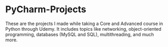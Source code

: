 # PyCharm-Projects
These are the projects I made while taking a Core and Advanced course in Python through Udemy. It includes topics like networking,
object-oriented programming, databases (MySQL and SQL), multithreading, and much more. 
